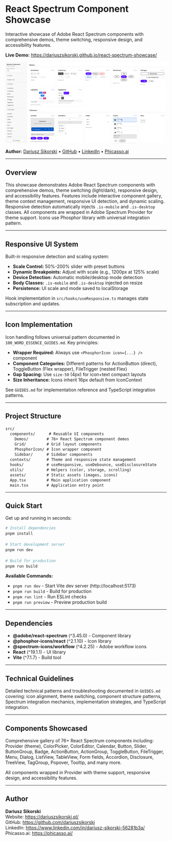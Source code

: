 # React Spectrum Component Showcase

Interactive showcase of Adobe React Spectrum components with comprehensive demos, theme switching, responsive design, and accessibility features.

**Live Demo:** https://dariuszsikorski.github.io/react-spectrum-showcase/

<a href="https://dariuszsikorski.github.io/react-spectrum-showcase/">
  <img src="./public/showcase-screen.png" alt="React Spectrum Component Showcase" style="max-width: 100%; height: auto;" loading="lazy" />
</a>

**Author:** [Dariusz Sikorski](https://dariuszsikorski.pl/) • [GitHub](https://github.com/dariuszsikorski) • [LinkedIn](https://www.linkedin.com/in/dariusz-sikorski-56281b3a/) • [Phicasso.ai](https://phicasso.ai/)

---

## Overview

This showcase demonstrates Adobe React Spectrum components with comprehensive demos, theme switching (light/dark), responsive design, and accessibility features. Features include interactive component gallery, theme context management, responsive UI detection, and dynamic scaling. Responsive detection automatically injects `.is-mobile` and `.is-desktop` classes. All components are wrapped in Adobe Spectrum Provider for theme support. Icons use Phosphor library with universal integration pattern.

---

## Responsive UI System

Built-in responsive detection and scaling system:

- **Scale Control:** 50%-200% slider with preset buttons
- **Dynamic Breakpoints:** Adjust with scale (e.g., 1200px at 125% scale)
- **Device Detection:** Automatic mobile/desktop mode detection
- **Body Classes:** `.is-mobile` and `.is-desktop` injected on resize
- **Persistence:** UI scale and mode saved to localStorage

Hook implementation in `src/hooks/useResponsive.ts` manages state subscription and updates.

---

## Icon Implementation

Icon handling follows universal pattern documented in `100_WORD_ESSENCE_GUIDES.md`. Key principles:

- **Wrapper Required:** Always use `<PhosphorIcon icon={...} />` component
- **Component Categories:** Different patterns for ActionButton (direct), ToggleButton (Flex wrapper), FileTrigger (nested Flex)
- **Gap Spacing:** Use `size-50` (4px) for icon+text compact layouts
- **Size Inheritance:** Icons inherit 16px default from IconContext

See `GUIDES.md` for implementation reference and TypeScript integration patterns.

---

## Project Structure

```
src/
  components/      # Reusable UI components
    Demos/        # 76+ React Spectrum component demos
    Grid/         # Grid layout components
    PhosphorIcon/ # Icon wrapper component
    Sidebar/      # Sidebar components
  contexts/       # Theme and responsive state management
  hooks/          # useResponsive, useDebounce, useDisclosureState
  utils/          # Helpers (color, storage, scrolling)
  assets/         # Static assets (images, icons)
  App.tsx         # Main application component
  main.tsx        # Application entry point
```

---

## Quick Start

Get up and running in seconds:

```bash
# Install dependencies
pnpm install

# Start development server
pnpm run dev

# Build for production
pnpm run build
```

**Available Commands:**
- `pnpm run dev` - Start Vite dev server (http://localhost:5173)
- `pnpm run build` - Build for production
- `pnpm run lint` - Run ESLint checks
- `pnpm run preview` - Preview production build

---

<!-- Deployment details were removed after enabling automated GitHub Pages. -->

## Dependencies

- **@adobe/react-spectrum** (^3.45.0) - Component library
- **@phosphor-icons/react** (^2.1.10) - Icon library
- **@spectrum-icons/workflow** (^4.2.25) - Adobe workflow icons
- **React** (^19.1.1) - UI library
- **Vite** (^7.1.7) - Build tool

---

## Technical Guidelines

Detailed technical patterns and troubleshooting documented in `GUIDES.md` covering: icon alignment, theme switching, component structure patterns, Spectrum integration mechanics, implementation strategies, and TypeScript integration.

---

## Components Showcased

Comprehensive gallery of 76+ React Spectrum components including: Provider (theme), ColorPicker, ColorEditor, Calendar, Button, Slider, ButtonGroup, Badge, ActionButton, ActionGroup, ToggleButton, FileTrigger, Menu, Dialog, ListView, TableView, Form fields, Accordion, Disclosure, TreeView, TagGroup, Popover, Tooltip, and many more.

All components wrapped in Provider with theme support, responsive design, and accessibility features.

---

## Author

**Dariusz Sikorski**  
Website: https://dariuszsikorski.pl/  
GitHub: https://github.com/dariuszsikorski  
LinkedIn: https://www.linkedin.com/in/dariusz-sikorski-56281b3a/  
Phicasso.ai: https://phicasso.ai/
